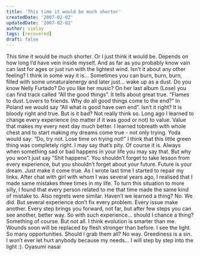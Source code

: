 ```yaml
---
title: 'This time it would be much shorter'
createdDate: '2007-02-02'
updatedDate: '2007-02-02'
author: sielay
tags: [recovered]
draft: false
---
```


This time it would be much shorter. Or I just think it would be. Depends on how long I’d have vein inside myself. And as far as you probably know vain can last for ages or just run with the lightest wind. Isn’t it about any other feeling? I think in some way it is… Sometimes you can burn, burn, burn, filled with some unnaturalenergy and later just… wake up as a dust. Do you know Nelly Furtado? Do you like her music? On her last album (Lose) you can find track called “All the good things”. It tells about great true. “Flames to dust. Lovers to friends. Why do all good things come to the end?” In Poland we would say “All what is good have own end”. Isn’t it right? It is bloody right and true. But is it bad? Not really think so. Long ago I learned to change every experience (no matter if it was good or not) to value. Value that makes my every next day much better. I learned tobreath with whole chest and to start making my dreams come true - not only trying. Yoda would say: “Do, try not. Lose time on trying not!” I think that this little green thing was completely right. I may say that’s pity. Of course it is. Always when something sad or bad happens in your life you may say that. But why you won’t just say “Shit happens”. You shouldn’t forget to take lesson from every experience, but you shouldn’t forget about your future. Future is your dream. Just make it come true. As I wrote last time I started to repair my links. After chat with girl with whom I was several years ago, I realised that I made same mistakes three times in my life. To turn this situation to more silly, I found that every person related to me that time made the same kind of mistake to. Also regrets were similar. Haven’t we learned a thing? No. We did. But several experience don’t fix every problem. Every issue make another. Every step brings you forward, not far, but after few steps you can see another, better way. So with such experience… should I chance a thing? Something of course. But not all. I think evolution is smarter than me. Wounds soon will be replaced by flesh stronger than before. I see the light. So many opportunities. Should I grab them all? No way. Greediness is a sin. I won’t ever let hurt anybody because my needs… I will step by step into the light :). Oyasumi nasai

